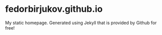 fedorbirjukov.github.io
=======================

My static homepage. Generated using Jekyll that is provided by Github for free!
